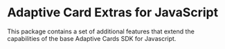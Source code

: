 # Adaptive Card Extras for JavaScript

This package contains a set of additional features that extend the capabilities of the base Adaptive Cards SDK for Javascript.